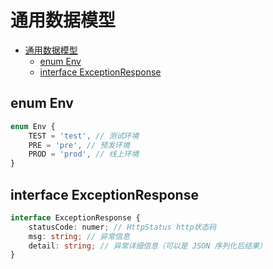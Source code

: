 # 通用数据模型

<!-- TOC -->

- [通用数据模型](#通用数据模型)
  - [enum Env](#enum-env)
  - [interface ExceptionResponse](#interface-exceptionresponse)

<!-- /TOC -->

## enum Env

```ts
enum Env {
    TEST = 'test', // 测试环境
    PRE = 'pre', // 预发环境
    PROD = 'prod', // 线上环境
}
```

## interface ExceptionResponse

```ts
interface ExceptionResponse {
    statusCode: numer; // HttpStatus http状态码
    msg: string; // 异常信息
    detail: string; // 异常详细信息（可以是 JSON 序列化后结果）
}
```
